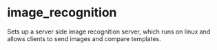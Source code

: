 # image_recognition
Sets up a server side image recognition server, which runs on linux and allows clients to send images and compare templates.
